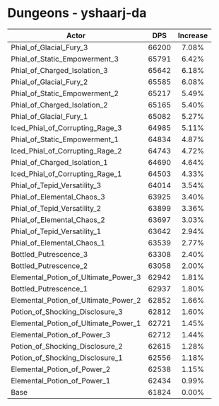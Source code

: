 # Dungeons - yshaarj-da
| Actor | DPS | Increase |
|---|:---:|:---:|
|Phial_of_Glacial_Fury_3|66200|7.08%|
|Phial_of_Static_Empowerment_3|65791|6.42%|
|Phial_of_Charged_Isolation_3|65642|6.18%|
|Phial_of_Glacial_Fury_2|65585|6.08%|
|Phial_of_Static_Empowerment_2|65217|5.49%|
|Phial_of_Charged_Isolation_2|65165|5.40%|
|Phial_of_Glacial_Fury_1|65082|5.27%|
|Iced_Phial_of_Corrupting_Rage_3|64985|5.11%|
|Phial_of_Static_Empowerment_1|64834|4.87%|
|Iced_Phial_of_Corrupting_Rage_2|64743|4.72%|
|Phial_of_Charged_Isolation_1|64690|4.64%|
|Iced_Phial_of_Corrupting_Rage_1|64503|4.33%|
|Phial_of_Tepid_Versatility_3|64014|3.54%|
|Phial_of_Elemental_Chaos_3|63925|3.40%|
|Phial_of_Tepid_Versatility_2|63899|3.36%|
|Phial_of_Elemental_Chaos_2|63697|3.03%|
|Phial_of_Tepid_Versatility_1|63642|2.94%|
|Phial_of_Elemental_Chaos_1|63539|2.77%|
|Bottled_Putrescence_3|63308|2.40%|
|Bottled_Putrescence_2|63058|2.00%|
|Elemental_Potion_of_Ultimate_Power_3|62942|1.81%|
|Bottled_Putrescence_1|62937|1.80%|
|Elemental_Potion_of_Ultimate_Power_2|62852|1.66%|
|Potion_of_Shocking_Disclosure_3|62812|1.60%|
|Elemental_Potion_of_Ultimate_Power_1|62721|1.45%|
|Elemental_Potion_of_Power_3|62712|1.44%|
|Potion_of_Shocking_Disclosure_2|62615|1.28%|
|Potion_of_Shocking_Disclosure_1|62556|1.18%|
|Elemental_Potion_of_Power_2|62538|1.15%|
|Elemental_Potion_of_Power_1|62434|0.99%|
|Base|61824|0.00%|
